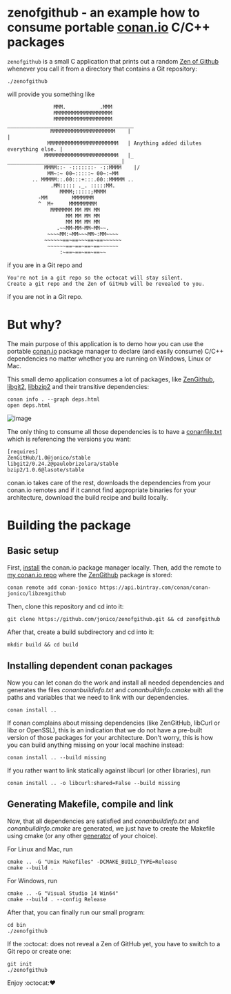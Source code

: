 # zenofgithub - an example how to consume portable [conan.io](https://www.conan.io/) C/C++ packages

```zenofgithub``` is a small C application that prints out a random [Zen of Github](http://ben.balter.com/2015/08/12/the-zen-of-github/) whenever you call it from a directory that contains a Git repository:

```
./zenofgithub
```

will provide you something like

```
               MMM.           .MMM
               MMMMMMMMMMMMMMMMMMM
               MMMMMMMMMMMMMMMMMMM      _________________________________________
              MMMMMMMMMMMMMMMMMMMMM    |                                         |
             MMMMMMMMMMMMMMMMMMMMMMM   | Anything added dilutes everything else. |
            MMMMMMMMMMMMMMMMMMMMMMMM   |_   _____________________________________|
            MMMM::- -:::::::- -::MMMM    |/
             MM~:~ 00~:::::~ 00~:~MM
        .. MMMMM::.00:::+:::.00::MMMMM ..
              .MM::::: ._. :::::MM.
                 MMMM;:::::;MMMM
          -MM        MMMMMMM
          ^  M+     MMMMMMMMM
              MMMMMMM MM MM MM
                   MM MM MM MM
                   MM MM MM MM
                .~~MM~MM~MM~MM~~.
             ~~~~MM:~MM~~~MM~:MM~~~~
            ~~~~~~==~==~~~==~==~~~~~~
             ~~~~~~==~==~==~==~~~~~~
                 :~==~==~==~==~~
```

if you are in a Git repo and

```
You're not in a git repo so the octocat will stay silent.
Create a git repo and the Zen of GitHub will be revealed to you.
```

if you are not in a Git repo.

# But why?

The main purpose of this application is to demo how you can use the portable [conan.io](https://www.conan.io/) package manager to declare (and easily consume) C/C++ dependencies no matter whether you are running on Windows, Linux or Mac.

This small demo application consumes a lot of packages, like [ZenGithub](https://github.com/jonico/libzengithub), [libgit2](https://github.com/paulobrizolara/libgit2-conan), [libbzip2](https://github.com/lasote/conan-bzip2) and their transitive dependencies:

```
conan info . --graph deps.html
open deps.html
```
![image](https://cloud.githubusercontent.com/assets/1872314/26657792/e3e03c9c-461a-11e7-80d6-d4a2c1da2c5e.png)

The only thing to consume all those dependencies is to have a [conanfile.txt](https://github.com/jonico/zenofgithub/blob/master/conanfile.txt) which is referencing the versions you want:

```
[requires]
ZenGitHub/1.0@jonico/stable
libgit2/0.24.2@paulobrizolara/stable
bzip2/1.0.6@lasote/stable
```

conan.io takes care of the rest, downloads the dependencies from your conan.io remotes and if it cannot find appropriate binaries for your architecture, download the build recipe and build locally.

# Building the package

## Basic setup

First, [install](http://docs.conan.io/en/latest/installation.html) the conan.io package manager locally.
Then, add the remote to [my conan.io repo](https://api.bintray.com/conan/conan-jonico/libzengithub) where the [ZenGithub](https://github.com/jonico/libzengithub) package is stored:

```
conan remote add conan-jonico https://api.bintray.com/conan/conan-jonico/libzengithub
```

Then, clone this repository and cd into it:

```
git clone https://github.com/jonico/zenofgithub.git && cd zenofgithub
```

After that, create a build subdirectory and cd into it:

```
mkdir build && cd build
```

## Installing dependent conan packages

Now you can let conan do the work and install all needed dependencies and generates the files *conanbuildinfo.txt* and *conanbuildinfo.cmake* with all the paths and variables that we need to link with our dependencies.

`
conan install ..
`

If conan complains about missing dependencies (like ZenGitHub, libCurl or libz or OpenSSL), this is an indication that we do not have a pre-built version of those packages for your architecture. Don't worry, this is how you can build anything missing on your local machine instead:

```
conan install .. --build missing
```

If you rather want to link statically against libcurl (or other libraries), run

```
conan install .. -o libcurl:shared=False --build missing
```

## Generating Makefile, compile and link

Now, that all dependencies are satisfied and *conanbuildinfo.txt* and *conanbuildinfo.cmake* are generated, we just have to create the Makefile using cmake (or any other [generator](http://conanio.readthedocs.io/en/latest/reference/generators.html?highlight=generator) of your choice).

For Linux and Mac, run

```
cmake .. -G "Unix Makefiles" -DCMAKE_BUILD_TYPE=Release
cmake --build .
```

For Windows, run

```
cmake .. -G "Visual Studio 14 Win64"
cmake --build . --config Release
```

After that, you can finally run our small program:

```
cd bin
./zenofgithub
```

If the :octocat: does not reveal a Zen of GitHub yet, you have to switch to a Git repo or create one:

```
git init
./zenofgithub
```

Enjoy :octocat::heart:
